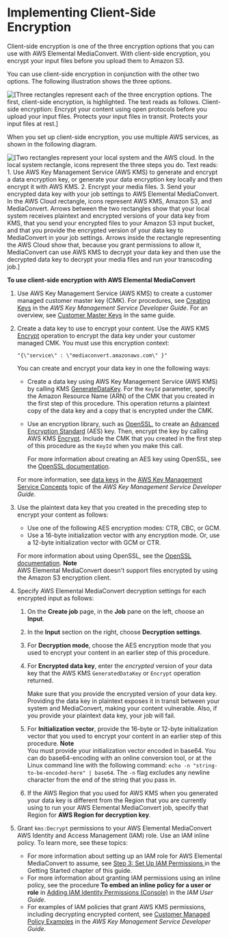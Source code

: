 # Implementing Client\-Side Encryption<a name="implementing-client-side-encryption"></a>

Client\-side encryption is one of the three encryption options that you can use with AWS Elemental MediaConvert\. With client\-side encryption, you encrypt your input files before you upload them to Amazon S3\.

You can use client\-side encryption in conjunction with the other two options\. The following illustration shows the three options\.

![\[Three rectangles represent each of the three encryption options. The first, client-side encryption, is highlighted. The text reads as follows. Client-side encryption: Encrypt your content using open protocols before you upload your input files. Protects your input files in transit. Protects your input files at rest.\]](http://docs.aws.amazon.com/mediaconvert/latest/ug/images/encryption_client-side.png)

When you set up client\-side encryption, you use multiple AWS services, as shown in the following diagram\.

![\[Two rectangles represent your local system and the AWS cloud. In the local system rectangle, icons represent the three steps you do. Text reads: 1. Use AWS Key Management Service (AWS KMS) to generate and encrypt a data encryption key, or generate your data encryption key locally and then encrypt it with AWS KMS. 2. Encrypt your media files. 3. Send your encrypted data key with your job settings to AWS Elemental MediaConvert. In the AWS Cloud rectangle, icons represent AWS KMS, Amazon S3, and MediaConvert. Arrows between the two rectangles show that your local system receives plaintext and encrypted versions of your data key from KMS, that you send your encrypted files to your Amazon S3 input bucket, and that you provide the encrypted version of your data key to MediaConvert in your job settings. Arrows inside the rectangle representing the AWS Cloud show that, because you grant permissions to allow it, MediaConvert can use AWS KMS to decrypt your data key and then use the decrypted data key to decrypt your media files and run your transcoding job.\]](http://docs.aws.amazon.com/mediaconvert/latest/ug/images/client-side-encryption.png)

**To use client\-side encryption with AWS Elemental MediaConvert**

1. Use AWS Key Management Service \(AWS KMS\) to create a customer managed customer master key \(CMK\)\. For procedures, see [Creating Keys](https://docs.aws.amazon.com/kms/latest/developerguide/create-keys.html) in the *AWS Key Management Service Developer Guide*\. For an overview, see [Customer Master Keys](https://docs.aws.amazon.com/kms/latest/developerguide/concepts.html#master_keys) in the same guide\.

1. Create a data key to use to encrypt your content\. Use the AWS KMS [Encrypt](https://docs.aws.amazon.com/kms/latest/APIReference/API_Encrypt.html) operation to encrypt the data key under your customer managed CMK\. You must use this encryption context: 

   ```
   "{\"service\" : \"mediaconvert.amazonaws.com\" }"
   ```

   You can create and encrypt your data key in one the following ways:
   + Create a data key using AWS Key Management Service \(AWS KMS\) by calling KMS [GenerateDataKey](https://docs.aws.amazon.com/kms/latest/APIReference/API_GenerateDataKey.html)\. For the `KeyId` parameter, specify the Amazon Resource Name \(ARN\) of the CMK that you created in the first step of this procedure\. This operation returns a plaintext copy of the data key and a copy that is encrypted under the CMK\.
   + Use an encryption library, such as [OpenSSL](https://www.openssl.org/), to create an [Advanced Encryption Standard](https://en.wikipedia.org/wiki/Advanced_Encryption_Standard) \(AES\) key\. Then, encrypt the key by calling AWS KMS [Encrypt](https://docs.aws.amazon.com/kms/latest/APIReference/API_Encrypt.html)\. Include the CMK that you created in the first step of this procedure as the `KeyId` when you make this call\.

     For more information about creating an AES key using OpenSSL, see the [OpenSSL documentation](https://www.openssl.org/docs/)\.

   For more information, see [data keys](https://docs.aws.amazon.com/kms/latest/developerguide/concepts.html#data-keys) in the [AWS Key Management Service Concepts](https://docs.aws.amazon.com/kms/latest/developerguide/concepts.html) topic of the *AWS Key Management Service Developer Guide*\.

1. Use the plaintext data key that you created in the preceding step to encrypt your content as follows:
   + Use one of the following AES encryption modes: CTR, CBC, or GCM\.
   + Use a 16\-byte initialization vector with any encryption mode\. Or, use a 12\-byte initialization vector with GCM or CTR\.

   For more information about using OpenSSL, see the [OpenSSL documentation](https://www.openssl.org/docs/)\.
**Note**  
AWS Elemental MediaConvert doesn't support files encrypted by using the Amazon S3 encryption client\.

1. Specify AWS Elemental MediaConvert decryption settings for each encrypted input as follows:

   1. On the **Create job** page, in the **Job** pane on the left, choose an **Input**\.

   1. In the **Input** section on the right, choose **Decryption settings**\.

   1. For **Decryption mode**, choose the AES encryption mode that you used to encrypt your content in an earlier step of this procedure\.

   1. For **Encrypted data key**, enter the *encrypted* version of your data key that the AWS KMS `GeneratedDataKey` or `Encrypt` operation returned\.

      Make sure that you provide the encrypted version of your data key\. Providing the data key in plaintext exposes it in transit between your system and MediaConvert, making your content vulnerable\. Also, if you provide your plaintext data key, your job will fail\.

   1. For **Initialization vector**, provide the 16\-byte or 12\-byte initialization vector that you used to encrypt your content in an earlier step of this procedure\.
**Note**  
You must provide your initialization vector encoded in base64\. You can do base64\-encoding with an online conversion tool, or at the Linux command line with the following command: `echo -n "string-to-be-encoded-here" | base64`\. The `-n` flag excludes any newline character from the end of the string that you pass in\.

   1. If the AWS Region that you used for AWS KMS when you generated your data key is different from the Region that you are currently using to run your AWS Elemental MediaConvert job, specify that Region for **AWS Region for decryption key**\.

1. Grant `kms:Decrypt` permissions to your AWS Elemental MediaConvert AWS Identity and Access Management \(IAM\) role\. Use an IAM inline policy\. To learn more, see these topics:
   + For more information about setting up an IAM role for AWS Elemental MediaConvert to assume, see [Step 3: Set Up IAM Permissions ](iam-role.md) in the Getting Started chapter of this guide\.
   + For more information about granting IAM permissions using an inline policy, see the procedure **To embed an inline policy for a user or role** in [Adding IAM Identity Permissions \(Console\)](https://docs.aws.amazon.com/IAM/latest/UserGuide/access_policies_manage-attach-detach.html#add-policies-console) in the *IAM User Guide*\. 
   + For examples of IAM policies that grant AWS KMS permissions, including decrypting encrypted content, see [Customer Managed Policy Examples](https://docs.aws.amazon.com/kms/latest/developerguide/iam-policies.html#customer-managed-policies) in the *AWS Key Management Service Developer Guide*\.